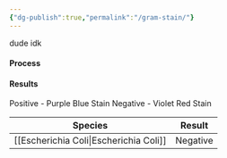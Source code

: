 ```yaml
---
{"dg-publish":true,"permalink":"/gram-stain/"}
---
```


dude idk
#### Process

#### Results
Positive - Purple Blue Stain
Negative - Violet Red Stain


| Species              | Result   |
| -------------------- | -------- |
| [[Escherichia Coli\|Escherichia Coli]] | Negative |
